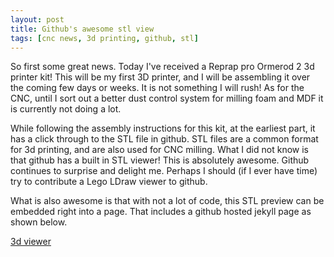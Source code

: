 ```yaml
---
layout: post
title: Github's awesome stl view
tags: [cnc news, 3d printing, github, stl]
---
```

So first some great news.
Today I've received a Reprap pro Ormerod 2 3d printer kit!
This will be my first 3D printer, and I will be assembling it over the coming few days or weeks.
It is not something I will rush!
As for the CNC, until I sort out a better dust control system for milling foam and MDF it is currently not doing a lot.

While following the assembly instructions for this kit, at the earliest part, it has a click through to the STL file in github.
STL files are a common format for 3d printing, and are also used for CNC milling.
What I did not know is that github has a built in STL viewer!
This is absolutely awesome.
Github continues to surprise and delight me.
Perhaps I should (if I ever have time) try to contribute a Lego LDraw viewer to github.

What is also awesome is that with not a lot of code, this STL preview can be embedded right into a page.
That includes a github hosted jekyll page as shown below.

[3d viewer](https://help.github.com/articles/3d-file-viewer/)

<script src="https://embed.github.com/view/3d/reprappro/Ormerod/master/stl/individual%20parts/y-idler-bracket.stl"></script>
